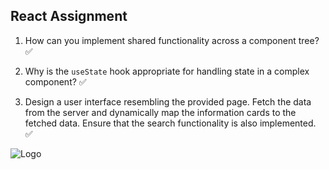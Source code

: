 ## React Assignment

1. How can you implement shared functionality across a component tree? ✅

2. Why is the `useState` hook appropriate for handling state in a complex component? ✅

3. Design a user interface resembling the provided page. Fetch the data from the server and dynamically map the information cards to the fetched data. Ensure that the search functionality is also implemented. ✅

![Logo](UI-Screen-1.png)
